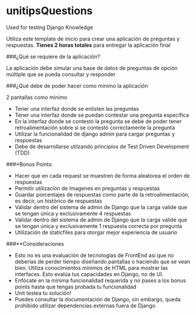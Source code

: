 # unitipsQuestions
Used for testing Django Knowledge

Utiliza este template de inicio para crear una aplicación de preguntas y respuestas.
__Tienes 2 horas totales__ para entregar la aplicación final

###¿Qué se requiere de la aplicación?

La aplicación debe simular una base de datos de preguntas de opción múltiple que se pueda consultar y responder

###¿Qué debe de poder hacer como mínimo la aplicación

2 pantallas como mínimo
<ul>
<li>Tener una interfaz donde se enlisten las preguntas</li>
<li>Tener una interfaz donde se puedan contestar una pregunta específica</li>
<li>En la interfaz donde se contestó la pregunta se debe de poder tener retroalimentación sobre si se contestó 
correctamente la pregunta</li>
<li>Utilizar la funcionalidad de django admin para cargar preguntas y respuestas</li>
<li>Debe de desarrollarse utilzando principios de Test Driven Development (TDD)</li>
</ul>

###*Bonus Points:

<ul>
<li>Hacer que en cada request se muestren de forma aleatorea el orden de respuestas</li>
<li>Permitir utilización de Imagenes en preguntas y respuestas</li>
<li>Guardar porcentajes de respuestas como parte de la retroalimentación, es decir, un histórico de respuestas</li>
<li>Validar dentro del sistema de admin de Django que la carga valide que se tengan única y exclusivamente 4 respuestas</li>
<li>Validar dentro del sistema de admin de Django que la carga valide que se tengan única y exclusivamente 1 respuesta correcta por pregunta</li>
<li>Utilización de staticfiles para otorgar mejor experiencia de usuario</li>
</ul>

###**Consideraciones

<ul>
<li>Esto no es una evaluación de tecnologías de FrontEnd así que no deberías de perder tiempo diseñando pantallas o
    haciendo que se vean bien. Utiliza conocimientos mínimos de HTML para mostrar las interfaces. Esto evalúa tus capacidades
    en Django, no de UI.</li>
<li>Enfócate en la mínima funcionalidad requerida y no pases a los bonus points hasta que tengas probada tu funcionalidad</li>
<li>Unit testea tu solución!</li>
<li>Puedes consultar la documentación de Django, sin embargo, queda prohibido utilizar dependencias externas fuera de Django</li>
</ul>

